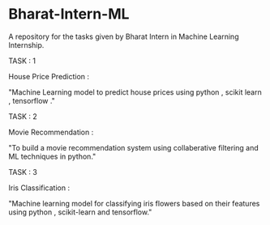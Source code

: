 # Bharat-Intern-ML
A repository for the tasks given by Bharat Intern in Machine Learning Internship.

TASK : 1

House Price Prediction :

"Machine Learning model to predict house prices using python , scikit learn , tensorflow ."

TASK : 2

Movie Recommendation :

"To build a movie recommendation system using collaberative filtering and ML techniques in python."

TASK : 3

Iris Classification :

"Machine learning model for classifying iris flowers based on their features using python , scikit-learn and tensorflow."


